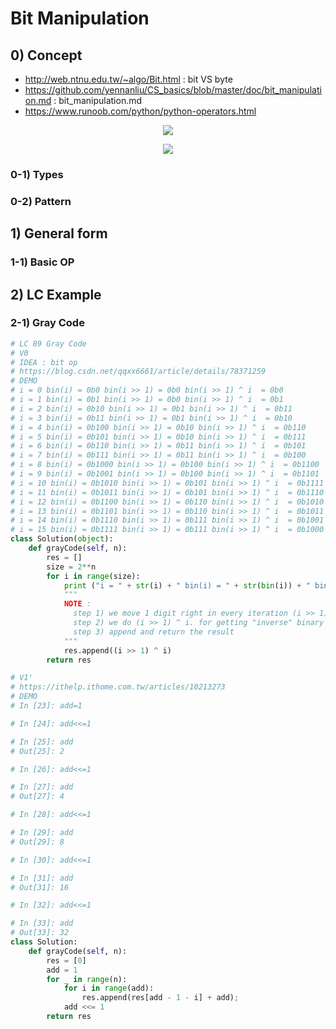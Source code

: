 # Bit Manipulation 

## 0) Concept
- http://web.ntnu.edu.tw/~algo/Bit.html : bit VS byte
- https://github.com/yennanliu/CS_basics/blob/master/doc/bit_manipulation.md :  bit_manipulation.md
- https://www.runoob.com/python/python-operators.html

<p align="center"><img src ="https://github.com/yennanliu/CS_basics/blob/master/doc/pic/bit_basic1.png" ></p>
<p align="center"><img src ="https://github.com/yennanliu/CS_basics/blob/master/doc/pic/bit_basic2.png" ></p>

### 0-1) Types

### 0-2) Pattern

## 1) General form

### 1-1) Basic OP

## 2) LC Example

### 2-1) Gray Code
```python
# LC 89 Gray Code
# V0
# IDEA : bit op
# https://blog.csdn.net/qqxx6661/article/details/78371259
# DEMO
# i = 0 bin(i) = 0b0 bin(i >> 1) = 0b0 bin(i >> 1) ^ i  = 0b0
# i = 1 bin(i) = 0b1 bin(i >> 1) = 0b0 bin(i >> 1) ^ i  = 0b1
# i = 2 bin(i) = 0b10 bin(i >> 1) = 0b1 bin(i >> 1) ^ i  = 0b11
# i = 3 bin(i) = 0b11 bin(i >> 1) = 0b1 bin(i >> 1) ^ i  = 0b10
# i = 4 bin(i) = 0b100 bin(i >> 1) = 0b10 bin(i >> 1) ^ i  = 0b110
# i = 5 bin(i) = 0b101 bin(i >> 1) = 0b10 bin(i >> 1) ^ i  = 0b111
# i = 6 bin(i) = 0b110 bin(i >> 1) = 0b11 bin(i >> 1) ^ i  = 0b101
# i = 7 bin(i) = 0b111 bin(i >> 1) = 0b11 bin(i >> 1) ^ i  = 0b100
# i = 8 bin(i) = 0b1000 bin(i >> 1) = 0b100 bin(i >> 1) ^ i  = 0b1100
# i = 9 bin(i) = 0b1001 bin(i >> 1) = 0b100 bin(i >> 1) ^ i  = 0b1101
# i = 10 bin(i) = 0b1010 bin(i >> 1) = 0b101 bin(i >> 1) ^ i  = 0b1111
# i = 11 bin(i) = 0b1011 bin(i >> 1) = 0b101 bin(i >> 1) ^ i  = 0b1110
# i = 12 bin(i) = 0b1100 bin(i >> 1) = 0b110 bin(i >> 1) ^ i  = 0b1010
# i = 13 bin(i) = 0b1101 bin(i >> 1) = 0b110 bin(i >> 1) ^ i  = 0b1011
# i = 14 bin(i) = 0b1110 bin(i >> 1) = 0b111 bin(i >> 1) ^ i  = 0b1001
# i = 15 bin(i) = 0b1111 bin(i >> 1) = 0b111 bin(i >> 1) ^ i  = 0b1000
class Solution(object):
    def grayCode(self, n):
        res = []
        size = 2**n
        for i in range(size):
            print ("i = " + str(i) + " bin(i) = " + str(bin(i)) + " bin(i >> 1) = " + str(bin(i >> 1))  + " bin(i >> 1) ^ i  = " + str( bin((i >> 1) ^ i) )  )
            """
            NOTE : 
              step 1) we move 1 digit right in every iteration (i >> 1), for keep adding space
              step 2) we do (i >> 1) ^ i. for getting "inverse" binary code with i
              step 3) append and return the result 
            """
            res.append((i >> 1) ^ i)
        return res

# V1'
# https://ithelp.ithome.com.tw/articles/10213273
# DEMO
# In [23]: add=1

# In [24]: add<<=1

# In [25]: add
# Out[25]: 2

# In [26]: add<<=1

# In [27]: add
# Out[27]: 4

# In [28]: add<<=1

# In [29]: add
# Out[29]: 8

# In [30]: add<<=1

# In [31]: add
# Out[31]: 16

# In [32]: add<<=1

# In [33]: add
# Out[33]: 32
class Solution:
    def grayCode(self, n):
        res = [0]
        add = 1
        for _ in range(n):
            for i in range(add):
                res.append(res[add - 1 - i] + add);
            add <<= 1
        return res
```